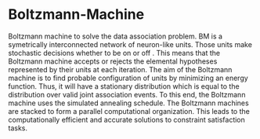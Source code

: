# Boltzmann-Machine

Boltzmann machine to solve the data association problem. BM is a symetrically interconnected network
of neuron-like units. Those units make stochastic decisions whether to be on or off . This means that 
the Boltzmann machine accepts or rejects the elemental hypotheses represented by their units at each 
iteration. The aim of the Boltzmann machine is to find probable configuration of units by minimizing 
an energy function. Thus, it will have a stationary distribution which is equal to the distribution 
over valid joint association events. To this end, the Boltzmann machine uses the simulated annealing 
schedule. The Boltzmann machines are stacked to form a parallel computational organization. This leads 
to the computationally efficient and accurate solutions to constraint satisfaction tasks. 
    
